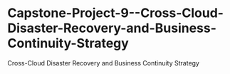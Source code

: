 # Capstone-Project-9--Cross-Cloud-Disaster-Recovery-and-Business-Continuity-Strategy
Cross-Cloud Disaster Recovery and Business Continuity Strategy
